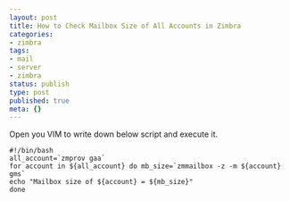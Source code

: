 ```yaml
---
layout: post
title: How to Check Mailbox Size of All Accounts in Zimbra
categories:
- zimbra
tags:
- mail
- server
- zimbra
status: publish
type: post
published: true
meta: {}
---
```

Open you VIM to write down below script and execute it.&nbsp;

```
#!/bin/bash 
all_account=`zmprov gaa`
for account in ${all_account} do mb_size=`zmmailbox -z -m ${account} gms`
echo "Mailbox size of ${account} = ${mb_size}"
done
```
